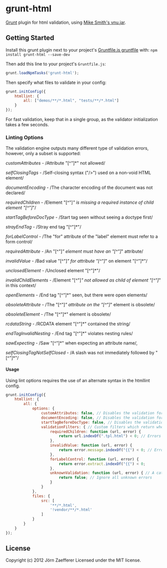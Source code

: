 # grunt-html

[Grunt][grunt] plugin for html validation, using [Mike Smith's vnu.jar][vnujar].

## Getting Started
Install this grunt plugin next to your project's [Gruntfile.js gruntfile][getting_started] with: `npm install grunt-html --save-dev`

Then add this line to your project's `Gruntfile.js`:

```javascript
grunt.loadNpmTasks('grunt-html');
```

Then specify what files to validate in your config:

```javascript
grunt.initConfig({
	htmllint: {
		all: ["demos/**/*.html", "tests/**/*.html"]
	}
});
```

For fast validation, keep that in a single group, as the validator initialization takes a few seconds.

[grunt]: https://github.com/gruntjs/grunt
[getting_started]: https://github.com/gruntjs/grunt/wiki/Getting-started
[vnujar]: https://bitbucket.org/sideshowbarker/vnu/

### Linting Options
The validation engine outputs many different type of validation errors, however, only a subset is supported:

_customAttributes_ - /Attribute "[^"]*" not allowed/

_selfClosingTags_ - /Self-closing syntax \("\/>"\) used on a non-void HTML element/

_documentEncoding_ - /The character encoding of the document was not declared/

_requiredChildren_ - /Element "[^"]*" is missing a required instance of child element "[^"]*"/

_startTagBeforeDocType_ - /Start tag seen without seeing a doctype first/

_strayEndTag_ - /Stray end tag "[^"]*"/

_forLabelControl_ - /The "for" attribute of the "label" element must refer to a form control/

_requiredAttribute_ - /An "[^"]*" element must have an "[^"]*" attribute/

_invalidValue_ - /Bad value "[^"]*" for attribute "[^"]*" on element "[^"]*"/

_unclosedElement_ - /Unclosed element "[^"]*"/

_invalidChildElements_ - /Element "[^"]*" not allowed as child of element "[^"]*" in this context/

_openElements_ - /End tag "[^"]*" seen, but there were open elements/

_obsoleteAttribute_ - /The "[^"]*" attribute on the "[^"]*" element is obsolete/

_obsoleteElement_ - /The "[^"]*" element is obsolete/

_rcdataString_ - /RCDATA element "[^"]*" contained the string/

_endTagInvalidNesting_ - /End tag "[^"]*" violates nesting rules/

_sawExpecting_ - /Saw "[^"]*" when expecting an attribute name/,

_selfClosingTagNotSelfClosed_ - /A slash was not immediately followed by "[^"]*"/

#### Usage
Using lint options requires the use of an alternate syntax in the htmllint config.

```javascript
grunt.initConfig({
	htmllint: {
		all: {
	        options: {
	            customAttributes: false, // Disables the validation for customAttributes
	            documentEncoding: false, // Disables the validation for documentEncoding
	            startTagBeforeDocType: false, // Disables the validation for startTagBeforeDocType
	            validationFilters: { // Custom filters which return whether or not the error is truly a validation issue
	                requiredChildren: function (url, error) {
	                    return url.indexOf(".tpl.html") < 0; // Errors about required children on files that end with tpl.html should be ignored.
	                },
	                invalidValue: function (url, error) {
	                    return error.message.indexOf("{{") < 0; // Errors about invalid attribute values that contain {{ should be ignored.
	                },
	                forLabelControl: function (url, error) {
	                    return error.extract.indexOf("{{") < 0;
	                },
	                unknownValidation: function (url, error) { // A catch all handler for all unknown validation errors, which allow for you to run your own validation code.
	                    return false; // Ignore all unknown errors
	                }
	            }
	        },
			files: {
	            src: [
	                '**/*.html',
	                '!vendor/**/*.html'
	            ]
	        }
		}
	}
});
```

## License
Copyright (c) 2012 Jörn Zaefferer
Licensed under the MIT license.
